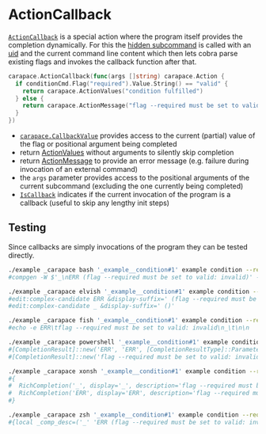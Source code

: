 # ActionCallback
[`ActionCallback`](https://pkg.go.dev/github.com/rsteube/carapace#ActionCallback) is a special action where the program itself provides the completion dynamically. For this the [hidden subcommand](../gen/hiddenSubcommand.md) is called with an [uid](../gen/uid.md) and the current command line content which then lets cobra parse existing flags and invokes the callback function after that.

```go
carapace.ActionCallback(func(args []string) carapace.Action {
  if conditionCmd.Flag("required").Value.String() == "valid" {
    return carapace.ActionValues("condition fulfilled")
  } else {
    return carapace.ActionMessage("flag --required must be set to valid: " + conditionCmd.Flag("required").Value.String())
  }
})
```

- [`carapace.CallbackValue`](https://pkg.go.dev/github.com/rsteube/carapace#pkg-variables) provides access to the current (partial) value of the flag or positional argument being completed
- return [ActionValues](./actionValues.md) without arguments to silently skip completion
- return [ActionMessage](./actionMessage.md) to provide an error message (e.g. failure during invocation of an external command)
- the `args` parameter provides access to the positional arguments of the current subcommand (excluding the one currently being completed)
- [`IsCallback`](https://pkg.go.dev/github.com/rsteube/carapace#IsCallback) indicates if the current invocation of the program is a callback (useful to skip any lengthy init steps)

## Testing

Since callbacks are simply invocations of the program they can be tested directly.
```sh
./example _carapace bash '_example__condition#1' example condition --required invalid
#compgen -W $'_\nERR (flag --required must be set to valid: invalid)' -- "${cur//\\ / }" | sed "s!^${curprefix//\\ / }!!"

./example _carapace elvish '_example__condition#1' example condition --required invalid
#edit:complex-candidate ERR &display-suffix=' (flag --required must be set to valid: invalid)'
#edit:complex-candidate _ &display-suffix=' ()'

./example _carapace fish '_example__condition#1' example condition --required invalid
#echo -e ERR\tflag --required must be set to valid: invalid\n_\t\n\n

./example _carapace powershell '_example__condition#1' example condition --required invalid
#[CompletionResult]::new('ERR', 'ERR', [CompletionResultType]::ParameterValue, ' ')
#[CompletionResult]::new('flag --required must be set to valid: invalid', 'flag --required must be set to valid: invalid', [CompletionResultType]::ParameterValue, ' ')

./example _carapace xonsh '_example__condition#1' example condition --required invalid
#{
#  RichCompletion('_', display='_', description='flag --required must be set to valid: invalid', prefix_len=0),
#  RichCompletion('ERR', display='ERR', description='flag --required must be set to valid: invalid', prefix_len=0),
#}

./example _carapace zsh '_example__condition#1' example condition --required invalid
#{local _comp_desc=('_' 'ERR (flag --required must be set to valid: invalid)');compadd -S '' -d _comp_desc '_' 'ERR'}
```
